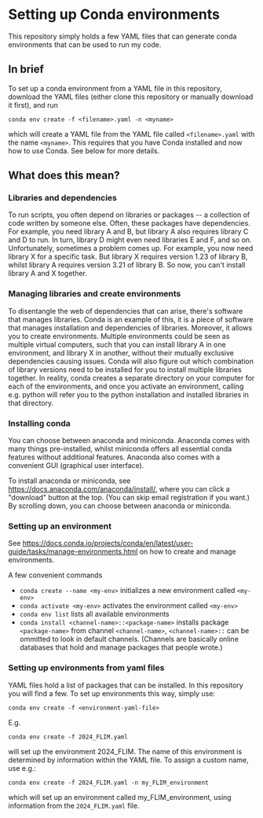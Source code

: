 

# Setting up Conda environments

This repository simply holds a few YAML files that can generate conda environments that can be used to run my code.

## In brief

To set up a conda environment from a YAML file in this repository, download the YAML files (either clone this repository or manually download it first), and run

```conda env create -f <filename>.yaml -n <myname>```

which will create a YAML file from the YAML file called `<filename>.yaml` with the name `<myname>`.
This requires that you have Conda installed and now how to use Conda. See below for more details.

## What does this mean?

### Libraries and dependencies 
To run scripts, you often depend on libraries or packages -- a collection of code written by someone else. Often, these packages have dependencies. For example, you need library A and B, but library A also requires library C and D to run. In turn, library D might even need libraries E and F, and so on. Unfortunately, sometimes a problem comes up. For example, you now need library X for a specific task. But library X requires version 1.23 of library B, whilst library A requires version 3.21 of library B. So now, you can't install library A and X together.

### Managing libraries and create environments
To disentangle the web of dependencies that can arise, there's software that manages libraries. Conda is an example of this, it is a piece of software that manages installation and dependencies of libraries. Moreover, it allows you to create environments. Multiple environments could be seen as multiple virtual computers, such that you can install library A in one environment, and library X in another, without their mutually exclusive dependencies causing issues. Conda will also figure out which combination of library versions need to be installed for you to install multiple libraries together. In reality, conda creates a separate directory on your computer for each of the environments, and once you activate an environment, calling e.g. python will refer you to the python installation and installed libraries in that directory. 

### Installing conda

You can choose between anaconda and miniconda. Anaconda comes with many things pre-installed, whilst miniconda offers all essential conda features without additional features. Anaconda also comes with a convenient GUI (graphical user interface).

To install anaconda or miniconda, see https://docs.anaconda.com/anaconda/install/, where you can click a "download" button at the top. (You can skip email registration if you want.) By scrolling down, you can choose between anaconda or miniconda. 

### Setting up an environment

See https://docs.conda.io/projects/conda/en/latest/user-guide/tasks/manage-environments.html on how to create and manage environments. 

A few convenient commands 
- `conda create --name <my-env>` initializes a new environment called `<my-env>`
- `conda activate <my-env>` activates the environment called `<my-env>`
- `conda env list` lists all available environments
- `conda install <channel-name>::<package-name>` installs package `<package-name>` from channel `<channel-name>`, `<channel-name>::` can be ommitted to look in default channels. (Channels are basically online databases that hold and manage packages that people wrote.)

### Setting up environments from yaml files

YAML files hold a list of packages that can be installed. In this repository you will find a few. To set up environments this way, simply use:

```conda env create -f <environment-yaml-file>```

E.g.

```conda env create -f 2024_FLIM.yaml```

will set up the environment 2024_FLIM. The name of this environment is determined by information within the YAML file. To assign a custom name, use e.g.:

```conda env create -f 2024_FLIM.yaml -n my_FLIM_environment```

which will set up an environment called my_FLIM_environment, using information from the `2024_FLIM.yaml` file.

